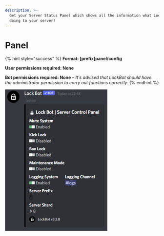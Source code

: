 ```yaml
---
description: >-
  Get your Server Status Panel which shows all the information what LockBot is
  doing to your server!
---
```


# Panel

{% hint style="success" %}
**Format: \[prefix\]panel/config**

**User permissions required: None**

**Bot permissions required: None** – _It's advised that LockBot should have the administrator permission to carry out functions correctly._
{% endhint %}

![](../.gitbook/assets/screenshot_9.png)

